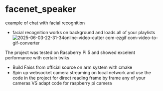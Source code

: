﻿# facenet_speaker

example of chat with facial recognition
- facial recognition works on background and loads all of your playlists
![2025-06-03-22-31-34online-video-cutter com-ezgif com-video-to-gif-converter](https://github.com/user-attachments/assets/94cb0400-5327-4c9b-9304-6e1f1314c6c6)

The project was tested on Raspberry Pi 5 and showed excelent performance with certain twiks
- Build Faiss from official source on arm system with cmake
- Spin up websocket camera streaming on local network and use the code in the project for direct reading frame by frame any of your cameras VS adapt code for raspberry pi camera
